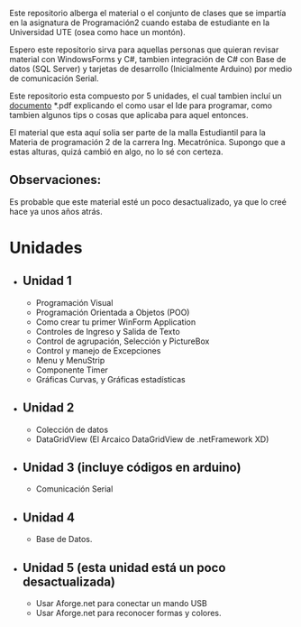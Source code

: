 Este repositorio alberga el material o el conjunto de clases que se impartía en la asignatura de Programación2 cuando estaba de estudiante en la Universidad UTE (osea como hace un montón).

Espero este repositorio sirva para aquellas personas que quieran revisar material con WindowsForms y C#, tambien integración de C# con Base de datos (SQL Server) y tarjetas de desarrollo (Inicialmente Arduino) por medio de comunicación Serial.

Este repositorio esta compuesto por 5 unidades, el cual tambien incluí un [documento](Entorno%20de%20programación%20de%20Visual%20Studio%202013.pdf) *.pdf explicando el como usar el Ide para programar, como tambien algunos tips o cosas que aplicaba para aquel entonces.

El material que esta aquí solia ser parte de la malla Estudiantil para la Materia de programación 2 de la carrera Ing. Mecatrónica. Supongo que a estas alturas, quizá cambió en algo, no lo sé con certeza.

## Observaciones:
Es probable que este material esté un poco desactualizado, ya que lo creé hace ya unos años atrás.

# Unidades
- ## Unidad 1
  - Programación Visual
  - Programación Orientada a Objetos (POO)
  - Como crear tu primer WinForm Application
  - Controles de Ingreso y Salida de Texto
  - Control de agrupación, Selección y PictureBox
  - Control y manejo de Excepciones
  - Menu y MenuStrip
  - Componente Timer
  - Gráficas Curvas, y Gráficas estadísticas
- ## Unidad 2
  - Colección de datos
  - DataGridView (El Arcaico DataGridView de .netFramework XD)
- ## Unidad 3 (incluye códigos en arduino)
  - Comunicación Serial
- ## Unidad 4
  - Base de Datos.
- ## Unidad 5 (esta unidad está un poco desactualizada)
  - Usar Aforge.net para conectar un mando USB
  - Usar Aforge.net para reconocer formas y colores.